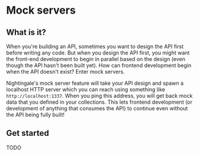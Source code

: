 # Mock servers

## What is it?
When you're building an API, sometimes you want to design the API first before writing any code. But when you design the API first, you might want the front-end development to begin in parallel based on the design (even though the API hasn't been built yet). How can frontend development begin when the API doesn't exist? Enter mock servers.

Nightingale's mock server feature will take your API design and spawn a localhost HTTP server which you can reach using something like `http://localhost:1337`. When you ping this address, you will get back mock data that you defined in your collections. This lets frontend development (or development of anything that consumes the API) to continue even without the API being fully built!

## Get started

TODO